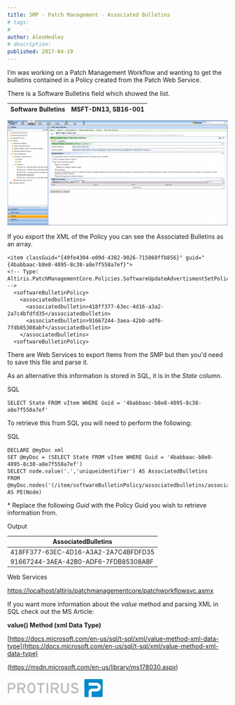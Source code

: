 ```yaml
---
title: SMP - Patch Management - Associated Bulletins
# tags:
#     - 
author: AlexHedley
# description: 
published: 2017-04-19
---
```


I’m was working on a Patch Management Workflow and wanting to get the bulletins contained in a Policy created from the Patch Web Service.
  
There is a Software Bulletins field which showed the list.

| Software Bulletins | MSFT-DN13, SB16-001 |
| --- | --- |

![SMP - PatchManagement - Policy](images\SMP-PatchManagement-Policy.png)
  
If you export the XML of the Policy you can see the Associated Bulletins as an array.

    <item classGuid="{49fe4304-e09d-4382-9026-715868ffb856}" guid="{4babbaac-b8e8-4895-8c38-a8e7f558a7ef}">
    <!-- Type: Altiris.PatchManagementCore.Policies.SoftwareUpdateAdvertismentSetPolicy -->
      <softwareBulletinPolicy>
        <associatedbulletins>
          <associatedbulletin>418ff377-63ec-4d16-a3a2-2a7c4bfdfd35</associatedbulletin>
          <associatedbulletin>91667244-3aea-42b0-adf6-7fdb85308abf</associatedbulletin>
        </associatedbulletins>
      <softwareBulletinPolicy>

There are Web Services to export Items from the SMP but then you'd need to save this file and parse it.
  
As an alternative this information is stored in SQL, it is in the *State* column.
  
SQL

    SELECT State FROM vItem WHERE Guid = '4babbaac-b8e8-4895-8c38-a8e7f558a7ef'

To retrieve this from SQL you will need to perform the following:
  
SQL

    DECLARE @myDoc xml
    SET @myDoc = (SELECT State FROM vItem WHERE Guid = '4babbaac-b8e8-4895-8c38-a8e7f558a7ef')
    SELECT node.value('.','uniqueidentifier') AS AssociatedBulletins
    FROM @myDoc.nodes('(/item/softwareBulletinPolicy/associatedbulletins/associatedbulletin)') AS PE(Node)

\* Replace the following *Guid* with the Policy Guid you wish to retrieve information from.

Output

| **AssociatedBulletins** |
| --- |
| 418FF377-63EC-4D16-A3A2-2A7C4BFDFD35 |
| 91667244-3AEA-42B0-ADF6-7FDB85308ABF |

Web Services
  
[https://localhost/altiris/patchmanagementcore/patchworkflowsvc.asmx](https://localhost/altiris/patchmanagementcore/patchworkflowsvc.asmx)

If you want more information about the *value* method and parsing XML in SQL check out the MS Article:
  
**value() Method (xml Data Type)**
  
[https://docs.microsoft.com/en-us/sql/t-sql/xml/value-method-xml-data-type](https://docs.microsoft.com/en-us/sql/t-sql/xml/value-method-xml-data-type)
  
(https://msdn.microsoft.com/en-us/library/ms178030.aspx)

[![Protirus](images\Protirus.png)](https://www.protirus.com/)
